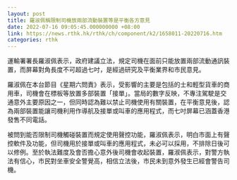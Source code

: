 ```yaml
---
layout: post
title: 羅淑佩稱限制司機放兩部流動裝置等是平衡各方意見
date: 2022-07-16 09:05:45.000000000 +08:00
link: https://news.rthk.hk/rthk/ch/component/k2/1658011-20220716.htm
categories: rthk
---
```


運輸署署長羅淑佩表示，政府建議立法，規定司機在面前只能放置兩部流動通訊裝置，而屏幕對角長度不可超過七吋，是經過研究及平衡業界和巿民意見。

羅淑佩在本台節目《星期六問責》表示，受影響的主要是包括的士和輕型貨車的商用車，司機會在標板等放置多部裝置「接單」。當局的數字反映，不專注駕駛是交通意外主要原因之一，但同時認為難以禁止司機使用有關裝置，在平衡意見後，認為兩部裝置能讓司機利用作導航及接單或叫車的應用程式，而七吋屏幕已涵蓋香港發售不同電話。

被問到能否限制司機觸碰裝置而規定使用聲控功能，羅淑佩表示，明白巿面上有聲控軟件及功能，但司機用於接單或叫車的應用程式，未必可以採用，不排除日後可以修例。至於執法難度及會否擔心意外後司機會收起裝置，羅淑佩表示，對警方執法有信心，巿民對坐車安全警覺高，相信立法後，巿民未到意外發生已經會警告司機。
